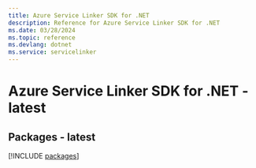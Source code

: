 ```yaml
---
title: Azure Service Linker SDK for .NET
description: Reference for Azure Service Linker SDK for .NET
ms.date: 03/28/2024
ms.topic: reference
ms.devlang: dotnet
ms.service: servicelinker
---
```

# Azure Service Linker SDK for .NET - latest
## Packages - latest
[!INCLUDE [packages](service-linker-index.md)]